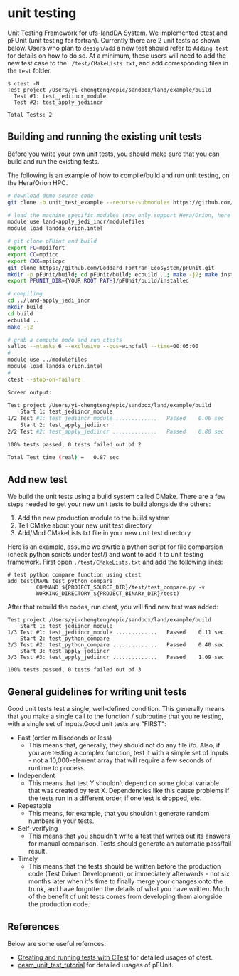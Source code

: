 # unit testing
Unit Testing Framework for ufs-landDA System. We implemented ctest and pFUnit (unit testing for fortran). Currently there are 2 unit tests as shown below. Users who plan to `design/add` a new test should refer to `Adding test` for details on how to do so. At a minimum, these users will need to add the new test case to the `./test/CMakeLists.txt`, and add corresponding files in the `test` folder.

```
$ ctest -N
Test project /Users/yi-chengteng/epic/sandbox/land/example/build
  Test #1: test_jediincr_module
  Test #2: test_apply_jediincr

Total Tests: 2
```

## Building and running the existing unit tests
Before you write your own unit tests, you should make sure that you can build and run the existing tests.

The following is an example of how to compile/build and run unit testing, on the Hera/Orion HPC.

```bash
# download demo source code
git clone -b unit_test_example --recurse-submodules https://github.com/yichengt90/land-apply_jedi_incr.git 

# load the machine specific modules (now only support Hera/Orion, here we use Orion as example)
module use land-apply_jedi_incr/modulefiles
module load landda_orion.intel

# git clone pFUint and build
export FC=mpiifort
export CC=mpiicc
export CXX=mpiicpc
git clone https://github.com/Goddard-Fortran-Ecosystem/pFUnit.git
mkdir -p pFUnit/build; cd pFUnit/build; ecbuild ..; make -j2; make install
export PFUNIT_DIR={YOUR ROOT PATH}/pFUnit/build/installed

# compiling
cd ../land-apply_jedi_incr
mkdir build
cd build
ecbuild .. 
make -j2

# grab a compute node and run ctests
salloc --ntasks 6 --exclusive --qos=windfall --time=00:05:00
#
module use ../modulefiles
module load landda_orion.intel
#
ctest --stop-on-failure

Screen output:

Test project /Users/yi-chengteng/epic/sandbox/land/example/build
    Start 1: test_jediincr_module
1/2 Test #1: test_jediincr_module .............   Passed    0.06 sec
    Start 2: test_apply_jediincr
2/2 Test #2: test_apply_jediincr ..............   Passed    0.80 sec

100% tests passed, 0 tests failed out of 2

Total Test time (real) =   0.87 sec
```
## Add new test
We build the unit tests using a build system called CMake. There are a few steps needed to get your new unit tests to build alongside the others:

1. Add the new production module to the build system
2. Tell CMake about your new unit test directory
3. Add/Mod CMakeLists.txt file in your new unit test directory

Here is an example, assume we swrtie a python script for file comparsion (check python scripts under test/) and want to add it to unit testing framework. First open `./test/CMakeLists.txt` and add the following lines:
```
# test python compare function using ctest
add_test(NAME test_python_compare
         COMMAND ${PROJECT_SOURCE_DIR}/test/test_compare.py -v
         WORKING_DIRECTORY ${PROJECT_BINARY_DIR}/test)
```

After that rebuild the codes, run ctest, you will find new test was added:
```
Test project /Users/yi-chengteng/epic/sandbox/land/example/build
    Start 1: test_jediincr_module
1/3 Test #1: test_jediincr_module .............   Passed    0.11 sec
    Start 2: test_python_compare
2/3 Test #2: test_python_compare ..............   Passed    0.40 sec
    Start 3: test_apply_jediincr
3/3 Test #3: test_apply_jediincr ..............   Passed    1.09 sec

100% tests passed, 0 tests failed out of 3
```


## General guidelines for writing unit tests
Good unit tests test a single, well-defined condition. This generally means that you make a single call to the function / subroutine that you're testing, with a single set of inputs.Good unit tests are "FIRST":
* Fast (order milliseconds or less)
  * This means that, generally, they should not do any file i/o. Also, if you are testing a complex function, test it with a simple set of inputs - not a 10,000-element array that will require a few seconds of runtime to process.
* Independent
  * This means that test Y shouldn't depend on some global variable that was created by test X. Dependencies like this cause problems if the tests run in a different order, if one test is dropped, etc.
* Repeatable
  * This means, for example, that you shouldn't generate random numbers in your tests.
* Self-verifying
  * This means that you shouldn't write a test that writes out its answers for manual comparison. Tests should generate an automatic pass/fail result.
* Timely
  * This means that the tests should be written before the production code (Test Driven Development), or immediately afterwards - not six months later when it's time to finally merge your changes onto the trunk, and have forgotten the details of what you have written. Much of the benefit of unit tests comes from developing them alongside the production code.

## References
Below are some useful refernces:

* [Creating and running tests with CTest](https://coderefinery.github.io/cmake-workshop/testing/) for detailed usages of ctest.
* [cesm_unit_test_tutorial](https://github.com/NCAR/cesm_unit_test_tutorial#add-the-new-production-module-to-the-build-system) for detailed usages of pFUnit.
